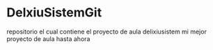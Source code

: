 # DelxiuSistemGit
repositorio el cual contiene el proyecto de aula delixiusistem mi mejor proyecto de aula hasta ahora 
